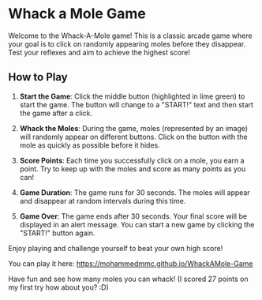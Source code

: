 ﻿# Whack a Mole Game

Welcome to the Whack-A-Mole game! This is a classic arcade game where your goal is to click on randomly appearing moles before they disappear. Test your reflexes and aim to achieve the highest score!

## How to Play

1. **Start the Game**: Click the middle button (highlighted in lime green) to start the game. The button will change to a "START!" text and then start the game after a click.

2. **Whack the Moles**: During the game, moles (represented by an image) will randomly appear on different buttons. Click on the button with the mole as quickly as possible before it hides.

3. **Score Points**: Each time you successfully click on a mole, you earn a point. Try to keep up with the moles and score as many points as you can!

4. **Game Duration**: The game runs for 30 seconds. The moles will appear and disappear at random intervals during this time.

5. **Game Over**: The game ends after 30 seconds. Your final score will be displayed in an alert message. You can start a new game by clicking the "START!" button again.

Enjoy playing and challenge yourself to beat your own high score!

You can play it here: https://mohammedmmc.github.io/WhackAMole-Game

Have fun and see how many moles you can whack! (I scored 27 points on my first try how about you? :D)

